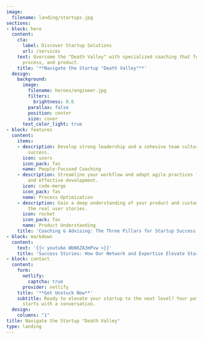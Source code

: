 ```yaml
---
image:
  filename: landing/startups.jpg
sections:
- block: hero
  content:
    cta:
      label: Discover Startup Solutions
      url: /services
    text: Overcome the "Death Valley" with specialized coaching that focuses on people,
      process, and product.
    title: '**Navigate the Startup "Death Valley"**'
  design:
    background:
      image:
        filename: heroes/engineer.jpg
        filters:
          brightness: 0.6
        parallax: false
        position: center
        size: cover
      text_color_light: true
- block: features
  content:
    items:
    - description: Develop strong leadership and a cohesive team culture to drive
        success.
      icon: users
      icon_pack: fas
      name: People-Focused Coaching
    - description: Streamline your workflow and adopt agile practices for efficient
        and effective development.
      icon: code-merge
      icon_pack: fas
      name: Process Optimization
    - description: Gain a deep understanding of your product and customers to deliver
        the real user stories.
      icon: rocket
      icon_pack: fas
      name: Product Understanding
    title: 'Coaching & Advising: The Three Pillars for Startup Success'
- block: markdown
  content:
    text: '{{< youtube WbN6ZA3mPvw >}}'
    title: 'Success Stories: How Our Network and Expertise Elevate Startups'
- block: contact
  content:
    form:
      netlify:
        captcha: true
      provider: netlify
    title: '**Get Unstuck Now**'
    subtitle: Ready to elevate your startup to the next level? Your path to Series A+
      starts with a conversation.
  design:
    columns: "1"
title: Navigate the Startup "Death Valley"
type: landing
---
```

